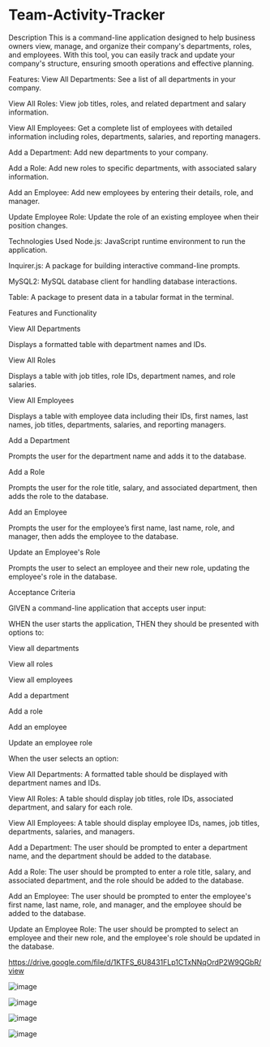 # Team-Activity-Tracker
Description
This is a command-line application designed to help business owners view, manage, and organize their company's departments, roles, and employees. With this tool, you can easily track and update your company's structure, ensuring smooth operations and effective planning.

Features:
View All Departments: See a list of all departments in your company.

View All Roles: View job titles, roles, and related department and salary information.

View All Employees: Get a complete list of employees with detailed information including roles, departments, salaries, and reporting managers.

Add a Department: Add new departments to your company.

Add a Role: Add new roles to specific departments, with associated salary information.

Add an Employee: Add new employees by entering their details, role, and manager.

Update Employee Role: Update the role of an existing employee when their position changes.

Technologies Used
Node.js: JavaScript runtime environment to run the application.

Inquirer.js: A package for building interactive command-line prompts.

MySQL2: MySQL database client for handling database interactions.

Table: A package to present data in a tabular format in the terminal.

Features and Functionality

View All Departments

Displays a formatted table with department names and IDs.

View All Roles

Displays a table with job titles, role IDs, department names, and role salaries.

View All Employees

Displays a table with employee data including their IDs, first names, last names, job titles, departments, salaries, and reporting managers.

Add a Department

Prompts the user for the department name and adds it to the database.

Add a Role

Prompts the user for the role title, salary, and associated department, then adds the role to the database.

Add an Employee

Prompts the user for the employee’s first name, last name, role, and manager, then adds the employee to the database.

Update an Employee's Role

Prompts the user to select an employee and their new role, updating the employee's role in the database.

Acceptance Criteria

GIVEN a command-line application that accepts user input:


WHEN the user starts the application, THEN they should be presented with options to:

View all departments

View all roles

View all employees

Add a department

Add a role

Add an employee

Update an employee role

When the user selects an option:


View All Departments: A formatted table should be displayed with department names and IDs.

View All Roles: A table should display job titles, role IDs, associated department, and salary for each role.

View All Employees: A table should display employee IDs, names, job titles, departments, salaries, and managers.

Add a Department: The user should be prompted to enter a department name, and the department should be added to the database.

Add a Role: The user should be prompted to enter a role title, salary, and associated department, and the role should be added to the database.

Add an Employee: The user should be prompted to enter the employee's first name, last name, role, and manager, and the employee should be added to the database.

Update an Employee Role: The user should be prompted to select an employee and their new role, and the employee's role should be updated in the database.


https://drive.google.com/file/d/1KTFS_6U8431FLp1CTxNNqOrdP2W9QGbR/view

![image](https://github.com/user-attachments/assets/6cf87e30-04d8-47f1-b76b-0af7f36e058d)


![image](https://github.com/user-attachments/assets/62e62e3c-8e14-45e6-901e-bdcf05c6595d)

![image](https://github.com/user-attachments/assets/92c14d84-b28c-4d78-9627-cb44994a6e1d)

![image](https://github.com/user-attachments/assets/fbe9ff73-6b38-4f6c-900e-07e1df162165)



